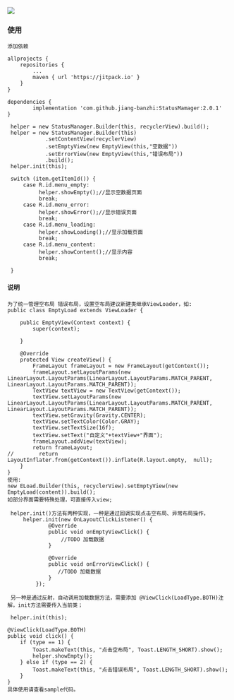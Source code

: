 
[![](https://jitpack.io/v/jiang-banzhi/StatusMamager.svg)](https://jitpack.io/#jiang-banzhi/StatusMamager)

### 使用
    添加依赖
    
    allprojects {
    	repositories {
    		...
    		maven { url 'https://jitpack.io' }
    	}
    }
    
    dependencies {
            implementation 'com.github.jiang-banzhi:StatusMamager:2.0.1'
    }
    
     helper = new StatusManager.Builder(this, recyclerView).build();
     helper = new StatusManager.Builder(this)
                .setContentView(recyclerView)
                .setEmptyView(new EmptyView(this,"空数据"))
                .setErrorView(new EmptyView(this,"错误布局"))
                .build();
     helper.init(this);    
     
     switch (item.getItemId()) {
         case R.id.menu_empty:
              helper.showEmpty();//显示空数据页面
              break;
         case R.id.menu_error:
              helper.showError();//显示错误页面
              break;
         case R.id.menu_loading:
              helper.showLoading();//显示加载页面
              break;
         case R.id.menu_content:
              helper.showContent();//显示内容
              break;
         
     }
#### 说明
    为了统一管理空布局 错误布局，设置空布局建议新建类继承ViewLoader，如:
    public class EmptyLoad extends ViewLoader {
         
        public EmptyView(Context context) {
            super(context);
    
        }
    
        @Override
        protected View createView() {
            FrameLayout frameLayout = new FrameLayout(getContext());
            frameLayout.setLayoutParams(new LinearLayout.LayoutParams(LinearLayout.LayoutParams.MATCH_PARENT, LinearLayout.LayoutParams.MATCH_PARENT));
            TextView textView = new TextView(getContext());
            textView.setLayoutParams(new LinearLayout.LayoutParams(LinearLayout.LayoutParams.MATCH_PARENT, LinearLayout.LayoutParams.MATCH_PARENT));
            textView.setGravity(Gravity.CENTER);
            textView.setTextColor(Color.GRAY);
            textView.setTextSize(16f);
            textView.setText("自定义"+textView+"界面");
            frameLayout.addView(textView);
            return frameLayout;
    //        return LayoutInflater.from(getContext()).inflate(R.layout.empty,  null);
        }
    }
    使用:
    new ELoad.Builder(this, recyclerView).setEmptyView(new EmptyLoad(content)).build();
    如部分界面需要特殊处理，可直接传入view;
    
     helper.init()方法有两种实现，一种是通过回调实现点击空布局、异常布局操作，
         helper.init(new OnLayoutClickListener() {
                 @Override
                 public void onEmptyViewClick() {
                     //TODO 加载数据
                 }
     
                 @Override
                 public void onErrorViewClick() {
                    //TODO 加载数据
                 }
             });
      
     另一种是通过反射，自动调用加载数据方法，需要添加 @ViewClick(LoadType.BOTH)注解，init方法需要传入当前类；
    
     helper.init(this);
       
    @ViewClick(LoadType.BOTH)
    public void click() {
        if (type == 1) {
            Toast.makeText(this, "点击空布局", Toast.LENGTH_SHORT).show();
            helper.showEmpty();
        } else if (type == 2) {
            Toast.makeText(this, "点击错误布局", Toast.LENGTH_SHORT).show();
        }
    } 
    具体使用请查看sample代码。
     
